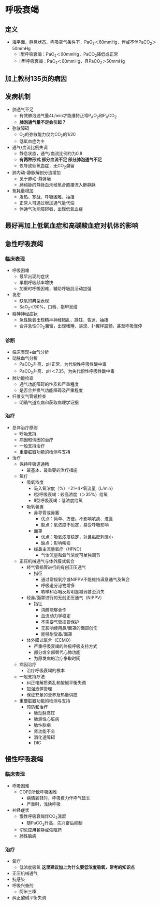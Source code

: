 # 呼吸衰竭
## 定义
- 海平面、静息状态、呼吸空气条件下，PaO<sub>2</sub>＜60mmHg，伴或不伴PaCO<sub>2</sub>＞50mmHg
  - Ⅰ型呼吸衰竭：PaO<sub>2</sub>＜60mmHg，PaCO<sub>2</sub>降低或正常
  - Ⅱ型呼吸衰竭：PaO<sub>2</sub>＜60mmHg，且PaCO<sub>2</sub>＞50mmHg
## **加上教材135页的病因**
## 发病机制
- 肺通气不足
  - 有效肺泡通气量4L/min才能维持正常P<sub>A</sub>O<sub>2</sub>和P<sub>A</sub>CO<sub>2</sub>
  - **肺泡通气量不足会引起？**
- 弥散障碍
  - O<sub>2</sub>的弥散能力仅为CO<sub>2</sub>的1/20
  - 低氧血症为主
- 通气/血流比例失调
  - 静息状态，通气/血流比例约为0.8
  - **有两种形式 部分血流不足 部分肺泡通气不足**
  - 仅导致低氧血症，无CO<sub>2</sub>潴留
- 肺内动-静脉解剖分流增加
  - 见于肺动-静脉瘘
  - 肺动脉的静脉血未经氧合直接流入肺静脉
- 氧耗量增加
  - 发热、寒战、呼吸困难、抽搐
  - 正常人可通过增加通气量代偿
  - 伴通气功能障碍者，出现低氧血症

## **最好再加上低氧血症和高碳酸血症对机体的影响**


## 急性呼吸衰竭 
### 临床表现
- 呼吸困难
  - 最早出现的症状
  - 早期呼吸频率增快
  - 加重时呼吸困难，辅助呼吸肌活动加强
- 发绀
  - 缺氧的典型表现
  - SaO<sub>2</sub>＜90%，口唇、指甲发绀
- 精神神经症状
  - 急性缺氧出现精神神经错乱、躁狂、昏迷、抽搐
  - 合并急性CO<sub>2</sub>潴留，出现嗜睡、淡漠、扑翼样震颤，甚至呼吸骤停
### 诊断
- 临床表现+血气分析
- 动脉血气分析
  - PaCO<sub>2</sub>升高、pH正常，为代偿性呼吸性酸中毒
  - PaCO<sub>2</sub>升高、pH＜7.35，为失代偿性呼吸性酸中毒
- 肺功能检查
  - 通气功能障碍的性质和严重程度
  - 是否合并换气功能障碍及严重程度
- 纤维支气管镜检查
  - 明确气道疾病和获取病理学证据
### 治疗
- 总体治疗原则
  - 呼吸支持
  - 病因和诱因的治疗
  - 一般支持治疗
  - 重要脏器功能的检测与支持
- 治疗
  - 保持呼吸道通畅
    - 最基本、最重要的治疗措施
  - 氧疗
    - 吸氧浓度
      - 吸入氧浓度（%）=21+4×氧流量（L/min）
      - Ⅰ型呼吸衰竭：较高浓度（＞35%）给氧
      - Ⅱ型呼吸衰竭：低浓度给氧
    - 吸氧装置
      - 鼻导管或鼻塞
        - 优点：简单、方便，不影响咳痰、进食
        - 缺点：氧浓度不恒定，易受呼吸影响
      - 面罩
        - 优点：吸氧浓度稳定，对鼻黏膜刺激小
        - 缺点：影响咳痰
      - 经鼻主流量氧疗（HFNC）
        - 气体流量和氧气浓度可单独调节
  - 正压机械通气与体外膜式氧合
    - 经气管插管进行的有创正压通气
      - 指征
        - 通过常规氧疗或NIPPV不能维持满意通气及氧合
        - 呼吸道分泌物增多
        - 咳嗽和吞咽反射明显减弱甚至消失
    - 经鼻/面罩进行的无创正压通气（NIPPV）
      - 指征
        - 清醒能够合作
        - 血流动力学稳定
        - 不需要气管插管保护
        - 无影响使用鼻/面罩的面部创伤
        - 能够耐受鼻/面罩
    -  体外膜式氧合（ECMO）
       - 严重呼吸衰竭的终极呼吸支持方式
       - 部分或全部替代心肺功能
       - 为原发病的治疗争取时间
  - 病因治疗
    - 治疗呼吸衰竭的根本
  - 一般支持疗法
    - 纠正电解质紊乱和酸碱平衡失调
    - 加强液体管理
    - 保证充足的营养及热量供应
  - 重要脏器功能的检测与支持
    - 预防和治疗
      - 肺动脉高压
      - 肺源性心脏病
      - 肺性脑病
      - 肾功能不全
      - 消化道障碍
      - DIC
## 慢性呼吸衰竭
### 临床表现
- 呼吸困难
  - COPD所致呼吸困难
    - 病情较轻时，呼吸费力伴呼气延长
    - 严重时，浅快呼吸
- 神经症状
  - 慢性呼吸衰竭伴CO<sub>2</sub>潴留
    - 随PaCO<sub>2</sub>升高，先兴奋后抑制
  - 切忌应用镇静或催眠药
  - 肺性脑病
### 治疗
- 氧疗
  - 低浓度吸氧 **这里建议加上为什么要低浓度吸氧，常考的知识点**
- 正压机械通气
- 抗感染
- 呼吸兴奋剂
  - 阿米三嗪
- 纠正酸碱平衡失调